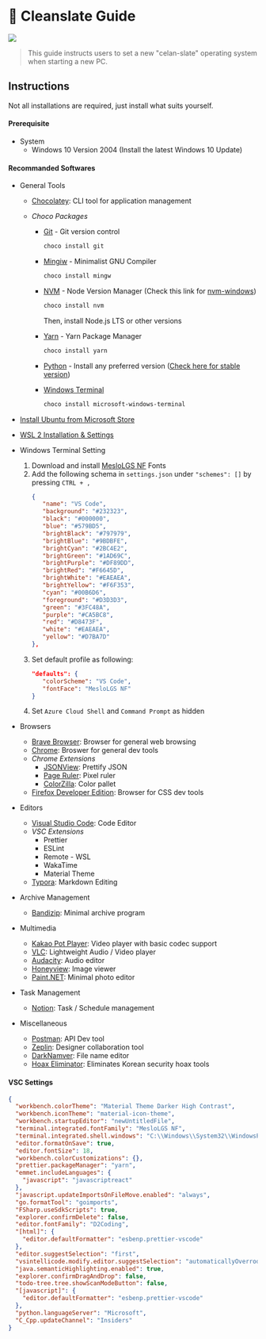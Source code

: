 # 🧼 Cleanslate Guide

![](https://img.shields.io/github/license/RunFridge/cleanslate-guide)

> This guide instructs users to set a new "celan-slate" operating system when starting a new PC.

## Instructions

Not all installations are required, just install what suits yourself.

#### Prerequisite

- System
  - Windows 10 Version 2004 (Install the latest Windows 10 Update)

#### Recommanded Softwares

- General Tools

  - [Chocolatey](https://chocolatey.org/install): CLI tool for application management
  - _Choco Packages_

    - [Git](https://chocolatey.org/packages/git) - Git version control

      ```sh
      choco install git
      ```

    - [Mingiw](https://chocolatey.org/packages/mingw) - Minimalist GNU Compiler

      ```sh
      choco install mingw
      ```

    - [NVM](https://chocolatey.org/packages/nvm) - Node Version Manager (Check this link for [nvm-windows](https://github.com/coreybutler/nvm-windows))

      ```sh
      choco install nvm
      ```

      Then, install Node.js LTS or other versions

    - [Yarn](https://chocolatey.org/packages/yarn) - Yarn Package Manager

      ```sh
      choco install yarn
      ```

    - [Python](https://chocolatey.org/packages/python/) - Install any preferred version ([Check here for stable version](https://www.python.org/downloads/))

    - [Windows Terminal](https://chocolatey.org/packages/microsoft-windows-terminal)
      ```sh
      choco install microsoft-windows-terminal
      ```

- [Install Ubuntu from Microsoft Store](https://www.microsoft.com/en-us/p/ubuntu/9nblggh4msv6)

- [WSL 2 Installation & Settings](https://docs.microsoft.com/en-us/windows/wsl/install-win10#update-to-wsl-2)

- Windows Terminal Setting

  1. Download and install [MesloLGS NF](https://github.com/romkatv/dotfiles-public/tree/master/.local/share/fonts/NerdFonts) Fonts
  2. Add the following schema in `settings.json` under `"schemes": []` by pressing `CTRL + ,`
     ```json
     {
        "name": "VS Code",
        "background": "#232323",
        "black": "#000000",
        "blue": "#579BD5",
        "brightBlack": "#797979",
        "brightBlue": "#9BDBFE",
        "brightCyan": "#2BC4E2",
        "brightGreen": "#1AD69C",
        "brightPurple": "#DF89DD",
        "brightRed": "#F6645D",
        "brightWhite": "#EAEAEA",
        "brightYellow": "#F6F353",
        "cyan": "#00B6D6",
        "foreground": "#D3D3D3",
        "green": "#3FC48A",
        "purple": "#CA5BC8",
        "red": "#D8473F",
        "white": "#EAEAEA",
        "yellow": "#D7BA7D"
     },
     ```
  3. Set default profile as following:
     ```json
     "defaults": {
        "colorScheme": "VS Code",
        "fontFace": "MesloLGS NF"
     }
     ```
  4. Set `Azure Cloud Shell` and `Command Prompt` as hidden

- Browsers

  - [Brave Browser](https://brave.com/): Browser for general web browsing
  - [Chrome](https://www.google.com/chrome/): Broswer for general dev tools
  - _Chrome Extensions_
    - [JSONView](https://chrome.google.com/webstore/detail/jsonview/chklaanhfefbnpoihckbnefhakgolnmc?hl=en): Prettify JSON
    - [Page Ruler](https://chrome.google.com/webstore/detail/page-ruler-redux/giejhjebcalaheckengmchjekofhhmal?hl=en): Pixel ruler
    - [ColorZilla](https://chrome.google.com/webstore/detail/colorzilla/bhlhnicpbhignbdhedgjhgdocnmhomnp?hl=en): Color pallet
  - [Firefox Developer Edition](https://www.mozilla.org/en-US/firefox/developer/): Browser for CSS dev tools

- Editors

  - [Visual Studio Code](https://code.visualstudio.com/): Code Editor
  - _VSC Extensions_
    - Prettier
    - ESLint
    - Remote - WSL
    - WakaTime
    - Material Theme
  - [Typora](https://typora.io/): Markdown Editing

- Archive Management
  - [Bandizip](https://kr.bandisoft.com/bandizip/): Minimal archive program
- Multimedia

  - [Kakao Pot Player](https://tv.kakao.com/guide/potplayer): Video player with basic codec support
  - [VLC](https://www.videolan.org/vlc/index.html): Lightweight Audio / Video player
  - [Audacity](https://www.audacityteam.org/download/): Audio editor
  - [Honeyview](https://kr.bandisoft.com/honeyview/): Image viewer
  - [Paint.NET](https://www.getpaint.net/): Minimal photo editor

- Task Management

  - [Notion](https://www.notion.so/): Task / Schedule management

- Miscellaneous
  - [Postman](https://www.postman.com/): API Dev tool
  - [Zeplin](https://zeplin.io/): Designer collaboration tool
  - [DarkNamver](https://software.naver.com/software/summary.nhn?softwareId=GWS_000169): File name editor
  - [Hoax Eliminator](https://teus.me/690): Eliminates Korean security hoax tools

#### VSC Settings

```json
{
  "workbench.colorTheme": "Material Theme Darker High Contrast",
  "workbench.iconTheme": "material-icon-theme",
  "workbench.startupEditor": "newUntitledFile",
  "terminal.integrated.fontFamily": "MesloLGS NF",
  "terminal.integrated.shell.windows": "C:\\Windows\\System32\\WindowsPowerShell\\v1.0\\powershell.exe",
  "editor.formatOnSave": true,
  "editor.fontSize": 18,
  "workbench.colorCustomizations": {},
  "prettier.packageManager": "yarn",
  "emmet.includeLanguages": {
    "javascript": "javascriptreact"
  },
  "javascript.updateImportsOnFileMove.enabled": "always",
  "go.formatTool": "goimports",
  "FSharp.useSdkScripts": true,
  "explorer.confirmDelete": false,
  "editor.fontFamily": "D2Coding",
  "[html]": {
    "editor.defaultFormatter": "esbenp.prettier-vscode"
  },
  "editor.suggestSelection": "first",
  "vsintellicode.modify.editor.suggestSelection": "automaticallyOverrodeDefaultValue",
  "java.semanticHighlighting.enabled": true,
  "explorer.confirmDragAndDrop": false,
  "todo-tree.tree.showScanModeButton": false,
  "[javascript]": {
    "editor.defaultFormatter": "esbenp.prettier-vscode"
  },
  "python.languageServer": "Microsoft",
  "C_Cpp.updateChannel": "Insiders"
}
```
